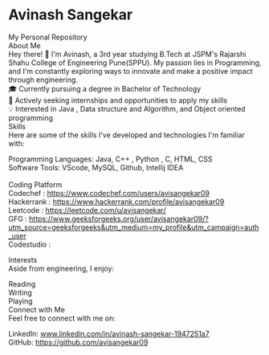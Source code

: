 # Avinash Sangekar
My Personal Repository <br>
About Me <br>
Hey there! 👋 I'm Avinash, a 3rd year studying B.Tech at JSPM's Rajarshi Shahu College of Engineering Pune(SPPU). My passion lies in Programming, and I'm constantly exploring ways to innovate and make a positive impact through engineering.
<br>
🎓 Currently pursuing a degree in Bachelor of Technology<br>
💼 Actively seeking internships and opportunities to apply my skills<br>
💡 Interested in Java , Data structure and Algorithm, and Object oriented programming<br>
Skills
<br>
Here are some of the skills I've developed and technologies I'm familiar with:<br>

Programming Languages: Java, C++ , Python , C, HTML, CSS <br>
Software Tools: VScode, MySQL, Github, Intellij IDEA<br>
<br>
Coding Platform <br>
Codechef : https://www.codechef.com/users/avisangekar09 <br>
Hackerrank : https://www.hackerrank.com/profile/avisangekar09 <br>
Leetcode : https://leetcode.com/u/avisangekar/ <br>
GFG : https://www.geeksforgeeks.org/user/avisangekar09/?utm_source=geeksforgeeks&utm_medium=my_profile&utm_campaign=auth_user <br>
Codestudio : <br>

 
Interests<br>
Aside from engineering, I enjoy:<br>

Reading<br>
Writing<br>
Playing<br>
Connect with Me<br>
Feel free to connect with me on:<br>

LinkedIn: www.linkedin.com/in/avinash-sangekar-1947251a7<br>
GitHub: https://github.com/avisangekar09
